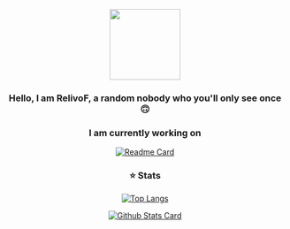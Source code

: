 <div id="header" align="center">
  <img src="https://avatars.githubusercontent.com/u/166895820?s=400&u=81503377fdac75dbad4c1a1d9750325ab1b918cc&v=4" width="128"/>

  <h3>Hello, I am RelivoF, a random nobody who you'll only see once 🙃</h3>
  

  <h3>I am currently working on</h3>
  
  [![Readme Card](https://github-readme-stats.vercel.app/api/pin/?username=Inter-Reality-Control-Committee&repo=Lost-in-reality&theme=github_dark)](https://github.com/Inter-Reality-Control-Committee/Lost-in-reality)
  
  <h3>⭐ Stats</h3>
  
  [![Top Langs](https://github-readme-stats.vercel.app/api/top-langs/?username=RelivoF&theme=github_dark)](https://github.com/RelivoF)

  
  [![Github Stats Card](https://github-readme-stats.vercel.app/api?username=RelivoF&theme=github_dark)](https://github.com/RelivoF)
</div>

